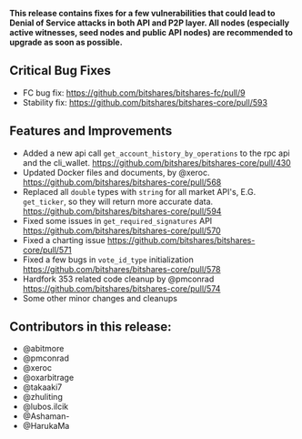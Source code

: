 **This release contains fixes for a few vulnerabilities that could lead to Denial of Service attacks in both API and P2P layer. All nodes (especially active witnesses, seed nodes and public API nodes) are recommended to upgrade as soon as possible.**

## Critical Bug Fixes
- FC bug fix: https://github.com/bitshares/bitshares-fc/pull/9
- Stability fix: https://github.com/bitshares/bitshares-core/pull/593

## Features and Improvements
- Added a new api call `get_account_history_by_operations` to the rpc api and the cli_wallet. https://github.com/bitshares/bitshares-core/pull/430
- Updated Docker files and documents, by @xeroc. https://github.com/bitshares/bitshares-core/pull/568
- Replaced all `double` types with `string` for all market API's, E.G. `get_ticker`, so they will return more accurate data. https://github.com/bitshares/bitshares-core/pull/594
- Fixed some issues in `get_required_signatures` API https://github.com/bitshares/bitshares-core/pull/570
- Fixed a charting issue https://github.com/bitshares/bitshares-core/pull/571
- Fixed a few bugs in `vote_id_type` initialization https://github.com/bitshares/bitshares-core/pull/578
- Hardfork 353 related code cleanup by @pmconrad https://github.com/bitshares/bitshares-core/pull/574
- Some other minor changes and cleanups

## Contributors in this release:

- @abitmore
- @pmconrad
- @xeroc
- @oxarbitrage
- @takaaki7
- @zhuliting
- @lubos.ilcik
- @Ashaman-
- @HarukaMa

